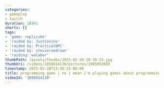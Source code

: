 ```yaml
---
categories:
- gameplay
- twitch
duration: 18361
shorts: []
tags:
- 'game: replicube'
- 'raided by: JustCovino'
- 'raided by: PracticalNPC'
- 'raided by: stevieraedrawn'
- 'raiding: walaber'
thumbPath: /assets/thumbs/2025-02-20-19-30-15.jpg
thumbUri: /videos/1058814130/pictures/1985052650
timestamp: 2025-02-20T13:30:15-06:00
title: programming game | no i mean i'm playing games about programming
videoId: '1058814130'
---
```

